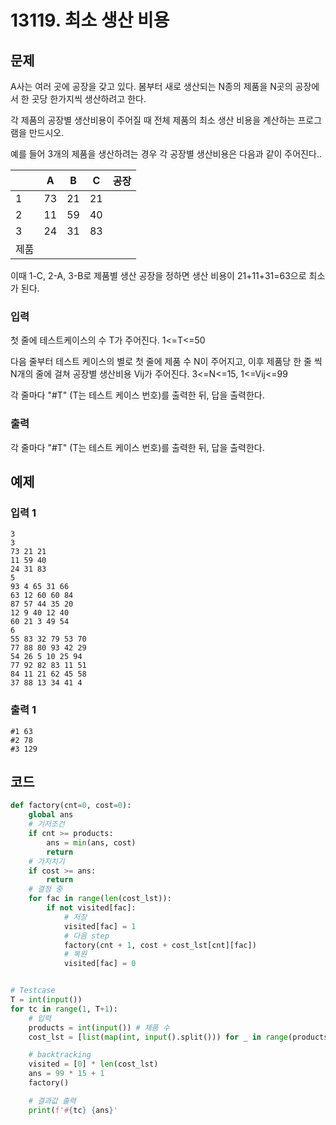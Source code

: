 # 13119. 최소 생산 비용

## 문제

A사는 여러 곳에 공장을 갖고 있다. 봄부터 새로 생산되는 N종의 제품을 N곳의 공장에서 한 곳당 한가지씩 생산하려고 한다.

각 제품의 공장별 생산비용이 주어질 때 전체 제품의 최소 생산 비용을 계산하는 프로그램을 만드시오.

예를 들어 3개의 제품을 생산하려는 경우 각 공장별 생산비용은 다음과 같이 주어진다..

 

|      | A    | B    | C    | 공장 |
| ---- | ---- | ---- | ---- | ---- |
| 1    | 73   | 21   | 21   |      |
| 2    | 11   | 59   | 40   |      |
| 3    | 24   | 31   | 83   |      |
| 제품 |      |      |      |      |



이때 1-C, 2-A, 3-B로 제품별 생산 공장을 정하면 생산 비용이 21+11+31=63으로 최소가 된다.



### 입력

첫 줄에 테스트케이스의 수 T가 주어진다. 1<=T<=50

다음 줄부터 테스트 케이스의 별로 첫 줄에 제품 수 N이 주어지고, 이후 제품당 한 줄 씩 N개의 줄에 걸쳐 공장별 생산비용 Vij가 주어진다. 3<=N<=15,  1<=Vij<=99

각 줄마다 "#T" (T는 테스트 케이스 번호)를 출력한 뒤, 답을 출력한다.

### 출력

각 줄마다 "#T" (T는 테스트 케이스 번호)를 출력한 뒤, 답을 출력한다.





## 예제

### 입력 1

```
3
3
73 21 21
11 59 40
24 31 83
5
93 4 65 31 66
63 12 60 60 84
87 57 44 35 20
12 9 40 12 40
60 21 3 49 54
6
55 83 32 79 53 70
77 88 80 93 42 29
54 26 5 10 25 94
77 92 82 83 11 51
84 11 21 62 45 58
37 88 13 34 41 4
```

### 출력 1

```
#1 63
#2 78
#3 129
```





## 코드

```python
def factory(cnt=0, cost=0):
    global ans
    # 기저조건
    if cnt >= products:
        ans = min(ans, cost)
        return
    # 가지치기
    if cost >= ans:
        return
    # 결정 중
    for fac in range(len(cost_lst)):
        if not visited[fac]:
            # 저장
            visited[fac] = 1
            # 다음 step
            factory(cnt + 1, cost + cost_lst[cnt][fac])
            # 복원
            visited[fac] = 0


# Testcase
T = int(input())
for tc in range(1, T+1):
    # 입력
    products = int(input()) # 제품 수
    cost_lst = [list(map(int, input().split())) for _ in range(products)] # 공장별 생산비용

    # backtracking
    visited = [0] * len(cost_lst)
    ans = 99 * 15 + 1
    factory()

    # 결과값 출력
    print(f'#{tc} {ans}'
```
